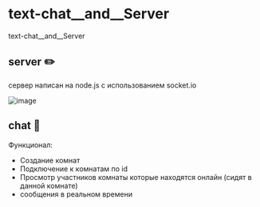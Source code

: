# text-chat__and__Server
text-chat__and__Server

## server :pencil2:
сервер написан на node.js с использованием socket.io

![image](https://user-images.githubusercontent.com/56951952/116010788-f89f6e00-a629-11eb-94f0-308c8076bc4e.png)


## chat :mag_right:

Функционал:

+ Создание комнат
+ Подключение к комнатам по id
+ Просмотр участников комнаты которые находятся онлайн (сидят в данной комнате)
+ сообщения в реальном времени
